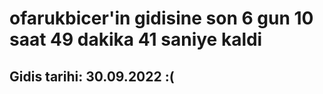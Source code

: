 # ofarukbicer'in gidisine son 6 gun 10 saat 49 dakika 41 saniye kaldi

## Gidis tarihi: 30.09.2022 :(